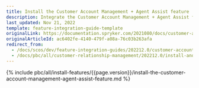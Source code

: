 ```yaml
---
title: Install the Customer Account Management + Agent Assist feature
description: Integrate the Customer Account Management + Agent Assist feature into your project.
last_updated: Nov 21, 2022
template: feature-integration-guide-template
originalLink: https://documentation.spryker.com/2021080/docs/customer-account-management-agent-assist-feature-integration
originalArticleId: ac6402fe-4140-479f-a08a-76c03b263afa
redirect_from:
  - /docs/scos/dev/feature-integration-guides/202212.0/customer-account-management-agent-assist-feature-integration.html
  - /docs/pbc/all/customer-relationship-management/202212.0/install-and-upgrade/install-features/install-the-customer-account-management-agent-assist-feature.html
---
```


{% include pbc/all/install-features/{{page.version}}/install-the-customer-account-management-agent-assist-feature.md %} <!-- To edit, see /_includes/pbc/all/install-features/202212.0/install-the-customer-account-management-agent-assist-feature.md -->

